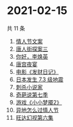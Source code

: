 # 2021-02-15

共 11 条

<!-- BEGIN ZHIHUSEARCH -->
<!-- 最后更新时间 Mon Feb 15 2021 08:36:56 GMT+0800 (CST) -->
1. [情人节文案](https://www.zhihu.com/search?q=情人节文案)
1. [唐人街探案三](https://www.zhihu.com/search?q=唐探3)
1. [你好，李焕英](https://www.zhihu.com/search?q=李焕英)
1. [唐宫夜宴](https://www.zhihu.com/search?q=唐宫夜宴)
1. [电影《发财日记》](https://www.zhihu.com/search?q=发财日记)
1. [日本发生 7.3 级地震](https://www.zhihu.com/search?q=日本地震)
1. [刺杀小说家](https://www.zhihu.com/search?q=刺杀小说家好看吗)
1. [奇葩说第七季](https://www.zhihu.com/search?q=奇葩说)
1. [游戏《小小梦魇2》](https://www.zhihu.com/search?q=小小梦魇2)
1. [异地怎么过情人节](https://www.zhihu.com/search?q=异地情人节怎么过)
1. [旺达幻视第六集](https://www.zhihu.com/search?q=旺达幻视)
<!-- END ZHIHUSEARCH -->
